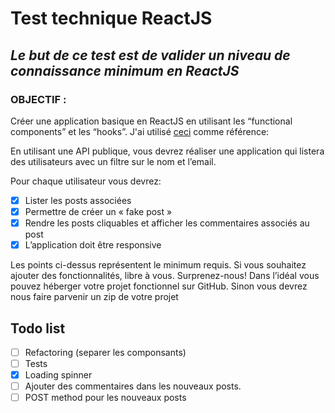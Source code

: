 # Test technique ReactJS

## _Le but de ce test est de valider un niveau de connaissance minimum en ReactJS_

### OBJECTIF :

Créer une application basique en ReactJS en utilisant les “functional components” et les “hooks”.
J'ai utilisé [ceci](https://app-testfront.vercel.app/) comme référence:

En utilisant une API publique, vous devrez réaliser une application qui listera des utilisateurs avec un filtre sur le nom et l’email.

Pour chaque utilisateur vous devrez:

- [x] Lister les posts associées
- [x] Permettre de créer un « fake post »
- [x] Rendre les posts cliquables et afficher les commentaires associés au post
- [x] L’application doit être responsive

Les points ci-dessus représentent le minimum requis. Si vous souhaitez ajouter des fonctionnalités, libre à vous.
Surprenez-nous!
Dans l’idéal vous pouvez héberger votre projet fonctionnel sur GitHub.
Sinon vous devrez nous faire parvenir un zip de votre projet

## Todo list

- [ ] Refactoring (separer les componsants)
- [ ] Tests
- [x] Loading spinner
- [ ] Ajouter des commentaires dans les nouveaux posts.
- [ ] POST method pour les nouveaux posts
